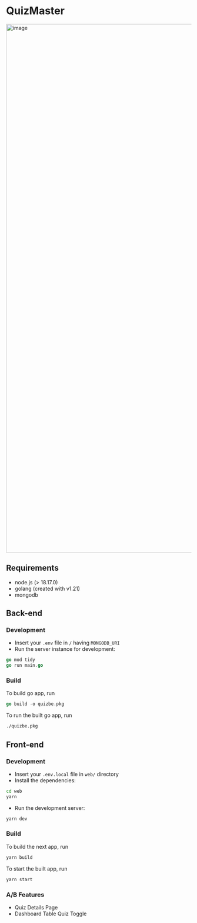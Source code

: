 # QuizMaster

<img width="1436" alt="image" src="https://github.com/sm32d/quizmaster/assets/64636803/083ebf5e-6bad-447e-b786-45cfbc62f480">

## Requirements

- node.js (> 18.17.0)
- golang (created with v1.21)
- mongodb

## Back-end

### Development

- Insert your ``.env`` file in `/` having ``MONGODB_URI``
- Run the server instance for development:

```go
go mod tidy
go run main.go
```

### Build

To build go app, run

```go
go build -o quizbe.pkg
```

To run the built go app, run

```sh
./quizbe.pkg
```

## Front-end

### Development

- Insert your ``.env.local`` file in ``web/`` directory
- Install the dependencies:

```sh
cd web
yarn
```

- Run the development server:

```sh
yarn dev
```

### Build

To build the next app, run

```sh
yarn build
```

To start the built app, run

```sh
yarn start
```

### A/B Features

- Quiz Details Page
- Dashboard Table Quiz Toggle